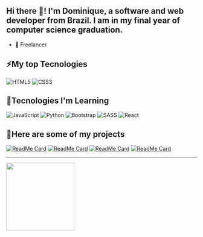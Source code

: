 ## Hi there 👋! I'm Dominique, a software and web developer from Brazil. I am in my final year of computer science graduation.

- 🌱 Freelancer


## ⚡My top Tecnologies

![HTML5](https://img.shields.io/badge/html5-%23E34F26.svg?style=for-the-badge&logo=html5&logoColor=white)
![CSS3](https://img.shields.io/badge/css3-%231572B6.svg?style=for-the-badge&logo=css3&logoColor=white)


## 🧩Tecnologies I'm Learning 

![JavaScript](https://img.shields.io/badge/javascript-%23323330.svg?style=for-the-badge&logo=javascript&logoColor=%23F7DF1E)
![Python](https://img.shields.io/badge/python-3670A0?style=for-the-badge&logo=python&logoColor=ffdd54)
![Bootstrap](https://img.shields.io/badge/bootstrap-%238511FA.svg?style=for-the-badge&logo=bootstrap&logoColor=white)
![SASS](https://img.shields.io/badge/SASS-hotpink.svg?style=for-the-badge&logo=SASS&logoColor=white)
![React](https://img.shields.io/badge/react-%2320232a.svg?style=for-the-badge&logo=react&logoColor=%2361DAFB)

## 🚀Here are some of my projects
[![ReadMe Card](https://github-readme-stats.vercel.app/api/pin/?username=Domi-ni&repo=Pong-with-JS)](https://github.com/Domi-ni/Pong-with-JS)
[![ReadMe Card](https://github-readme-stats.vercel.app/api/pin/?username=Domi-ni&repo=freeway-with-javascript)](https://github.com/Domi-ni/freeway-with-javascript)
[![ReadMe Card](https://github-readme-stats.vercel.app/api/pin/?username=Domi-ni&repo=Pomodoro_Project_gui_tkinter)](https://github.com/Domi-ni/Pomodoro_Project_gui_tkinter)
[![ReadMe Card](https://github-readme-stats.vercel.app/api/pin/?username=Domi-ni&repo=Cross-the-street-python-version)](https://github.com/Domi-ni/Cross-the-street-python-version)

<hr>

<div>
<a href="https://github.com/Domi-ni">
<img loading="lazy" height="180em" src="https://github-readme-stats.vercel.app/api/top-langs/?username=Domi-ni&layout=compact&langs_count=7&theme=dracula"/>
</div>

